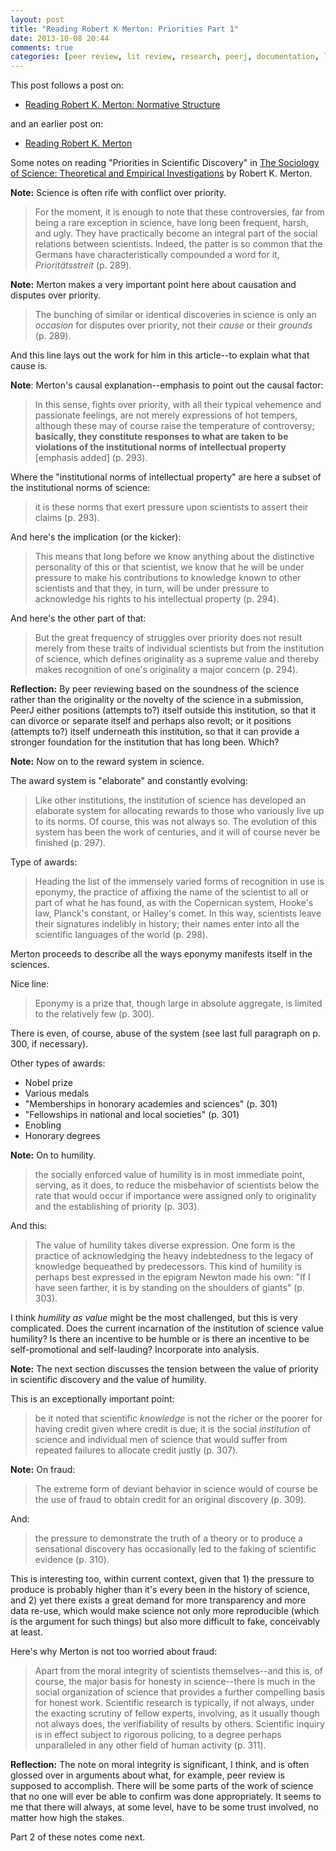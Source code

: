 ```yaml
---
layout: post
title: "Reading Robert K Merton: Priorities Part 1"
date: 2013-10-08 20:44
comments: true
categories: [peer review, lit review, research, peerj, documentation, library science]
---
```


This post follows a post on:

- [Reading Robert K. Merton: Normative
  Structure](/blog/2013/09/19/reading-robert-k-merton-normative-structure)

and an earlier post on:

- [Reading Robert K. Merton](/blog/2013/09/18/reading-robert-k-merton/)

Some notes on reading "Priorities in Scientific Discovery" in [The
Sociology of Science: Theoretical and Empirical
Investigations](http://www.worldcat.org/oclc/817893417) by Robert
K. Merton.

**Note:** Science is often rife with conflict over priority.

> For the moment, it is enough to note that these controversies,
> far from being a rare exception in science, have long been
> frequent, harsh, and ugly. They have practically become an
> integral part of the social relations between scientists.
> Indeed, the patter is so common that the Germans have
> characteristically compounded a word for it, *Prioritätsstreit*
> (p. 289).

**Note:** Merton makes a very important point here about causation
and disputes over priority.

> The bunching of similar or identical discoveries in science is
> only an *occasion* for disputes over priority, not their *cause*
> or their *grounds* (p. 289).

And this line lays out the work for him in this article--to
explain what that cause is.

**Note**: Merton's causal explanation--emphasis to point out the
causal factor:

> In this sense, fights over priority, with all their typical
> vehemence and passionate feelings, are not merely expressions of
> hot tempers, although these may of course raise the temperature
> of controversy; **basically, they constitute responses to what
> are taken to be violations of the institutional norms of
> intellectual property** \[emphasis added\] (p. 293).

Where the "institutional norms of intellectual property" are here
a subset of the institutional norms of science:

> it is these norms that exert pressure upon scientists to assert
> their claims (p. 293).

And here's the implication (or the kicker):

> This means that long before we know anything about the
> distinctive personality of this or that scientist, we know that
> he will be under pressure to make his contributions to knowledge
> known to other scientists and that they, in turn, will be under
> pressure to acknowledge his rights to his intellectual property
> (p. 294).

And here's the other part of that:

> But the great frequency of struggles over priority does not
> result merely from these traits of individual scientists but
> from the institution of science, which defines originality as a
> supreme value and thereby makes recognition of one's originality
> a major concern (p. 294).

**Reflection:** By peer reviewing based on the soundness of the
science rather than the originality or the novelty of the science
in a submission, PeerJ either positions (attempts to?) itself
outside this institution, so that it can divorce or separate
itself and perhaps also revolt; or it positions (attempts to?)
itself underneath this institution, so that it can provide a
stronger foundation for the institution that has long been. Which?

**Note:** Now on to the reward system in science.

The award system is "elaborate" and constantly evolving:

> Like other institutions, the institution of science has
> developed an elaborate system for allocating rewards to those
> who variously live up to its norms. Of course, this was not
> always so. The evolution of this system has been the work of
> centuries, and it will of course never be finished (p. 297).

Type of awards:

> Heading the list of the immensely varied forms of recognition in
> use is eponymy, the practice of affixing the name of the
> scientist to all or part of what he has found, as with the
> Copernican system, Hooke's law, Planck's constant, or Halley's
> comet. In this way, scientists leave their signatures indelibly
> in history; their names enter into all the scientific languages
> of the world (p. 298).

Merton proceeds to describe all the ways eponymy manifests itself
in the sciences.

Nice line:

> Eponymy is a prize that, though large in absolute aggregate, is
> limited to the relatively few (p. 300).

There is even, of course, abuse of the system (see last full
paragraph on p. 300, if necessary).

Other types of awards:

- Nobel prize
- Various medals
- "Memberships in honorary academies and sciences" (p. 301)
- "Fellowships in national and local societies" (p. 301)
- Enobling
- Honorary degrees

**Note:** On to humility.

> the socially enforced value of humility is in most immediate
> point, serving, as it does, to reduce the misbehavior of
> scientists below the rate that would occur if importance were
> assigned only to originality and the establishing of priority
> (p. 303).

And this:

> The value of humility takes diverse expression. One form is the
> practice of acknowledging the heavy indebtedness to the legacy
> of knowledge bequeathed by predecessors. This kind of humility
> is perhaps best expressed in the epigram Newton made his own:
> "If I have seen farther, it is by standing on the shoulders of
> giants" (p. 303).

I think *humility as value* might be the most challenged, but this
is very complicated. Does the current incarnation of the
institution of science value humility? Is there an incentive to be
humble or is there an incentive to be self-promotional and
self-lauding? Incorporate into analysis.

**Note:** The next section discusses the tension between the value
of priority in scientific discovery and the value of humility.

This is an exceptionally important point:

> be it noted that scientific *knowledge* is not the richer or the
> poorer for having credit given where credit is due; it is the
> social *institution* of science and individual men of science
> that would suffer from repeated failures to allocate credit
> justly (p. 307).

**Note:** On fraud:

> The extreme form of deviant behavior in science would of course
> be the use of fraud to obtain credit for an original discovery
> (p. 309).

And:

> the pressure to demonstrate the truth of a theory or to produce
> a sensational discovery has occasionally led to the faking of
> scientific evidence (p. 310).

This is interesting too, within current context, given that 1) the
pressure to produce is probably higher than it's every been in the
history of science, and 2) yet there exists a great demand for
more transparency and more data re-use, which would make science
not only more reproducible (which is the argument for such things)
but also more difficult to fake, conceivably at least.

Here's why Merton is not too worried about fraud:

> Apart from the moral integrity of scientists themselves--and
> this is, of course, the major basis for honesty in
> science--there is much in the social organization of science
> that provides a further compelling basis for honest work.
> Scientific research is typically, if not always, under the
> exacting scrutiny of fellow experts, involving, as it usually
> though not always does, the verifiability of results by others.
> Scientific inquiry is in effect subject to rigorous policing, to
> a degree perhaps unparalleled in any other field of human
> activity (p. 311).

**Reflection:** The note on moral integrity is significant, I
think, and is often glossed over in arguments about what, for
example, peer review is supposed to accomplish. There will be some
parts of the work of science that no one will ever be able to
confirm was done appropriately. It seems to me that there will
always, at some level, have to be some trust involved, no matter
how high the stakes.

Part 2 of these notes come next.
